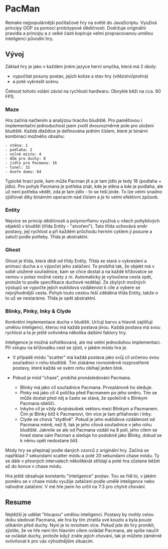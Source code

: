 # PacMan

Remake nejpopulárnější počítačové hry na světě do JavaScriptu. Využívá principy OOP za pomocí prototypové dědičnosti. Dodržuje originální pravidla a principy a z velké části kopíruje velmi propracovanou umělou inteligenci původní hry.

## Vývoj

Základ hry je jako v každém jiném jazyce herní smyčka, která má 2 úkoly: 

- vypočítat posuny postav, jejich kolize a stav hry (vítězství/prohra)
- a poté vykreslit scénu.

Četnost tohoto volání závisí na rychlosti hardwaru. Obvykle běží na cca. 60 FPS.

### Maze

Hra začíná načtením a analýzou hracího bludiště. Pro paměťovou i implementační jednoduchost jsem zvolil dvourozměrné pole pro uložení bludiště. Každá dlaždice je definována jedním číslem, které je binární kombinací možného obsahu: 

	- stěna: 1
	- podlaha: 2
	- volné místo: 4
	- dům pro duchy: 8
	- jídlo pro Pacmana: 16
	- tunel: 32
	- dveře domu: 64

Typické hrací pole, kam může Pacman jít a je tam jídlo je tedy 18 (podlaha + jídlo). Pro pohyb Pacmana je potřeba znát, kde je stěna a kde je podlaha, ale už není potřeba vědět, zda je tam jídlo - to se řeší jinde. To lze velmi snadno zjišťovat díky binárním operacím nad číslem a je to velmi efektivní způsob.

### Entity

Nejvíce se princip dědičnosti a polymorfismu využívá u všech pohyblivých objektů v bludišti (třída Entity - "stvoření"). Tato třída uchovává směr postavy, její rychlost a při každém průchodu herním cyklem jí posune a zatočí podle potřeby. Třída je abstraktní.

### Ghost

Ghost je třída, která dědí od třídy Entity. Třída se stará o vykreslení a animaci ducha a o výpočet jeho zatáčení. To probíhá tak, že objekt má v sobě uložené souřadnice, kam se chce dostat a na každé křižovatce se vemou v potaz možné cesty z ní. Automaticky je vyloučena cesta zpět, protože to podle specifikace duchové nedělají. Ze zbylých možných výstupů se vypočte jejich euklidova vzdálenost k cíle a vybere se nejvýhodnější cesta. Pohyb touto cestou řeší zděděná třída Entity, takže o to už se nestaráme. Třída je opět abstraktní.

### Blinky, Pinky, Inky & Clyde

Konkrétní implementace ducha v bludišti. Určují barvu a hlavně zajišťují umělou inteligenci, kterou má každá postava jinou. Každá postava má svou rychlost a ta je ještě ovlivněna několika dalšími faktory hry. 

Inteligence je možná sofistikovaná, ale má velmi jednoduhou implementaci. Při vstupu na křižovatku cest se zjistí, v jakém módu hra je. 

- V případě módu "scatter" má každá postava jako svůj cíl určenou svou souřadnici v rohu bludiště. Tím získáme rovnoměrně rozprostřené postavy, které každá ve svém rohu obíhají jeden blok.

- Pokud je mód "chase", probíhá pronásledování Pacmana.
	- Blinky má jako cíl souřadnice Pacmana. Prvoplánově ho sleduje. 
	- Pinky má jako cíl 4 políčka před Pacmanem po jeho směru. Tím se může dostat před něj a často se stává, že společně s Blinkym Pacmana obklíčí.
	- Inkyho cíl je vždy dvojnásobek vektoru mezi Blinkym a Pacmanem. Čím je Blinky blíž k Pacmanovi, tím více je tam přitahován i Inky. 
	- Clyde se chová "stydlivě". Pokud je jeho euklidova vzdálenost od Pacmana méně, než 8, tak je jeho cílová souřadnice v jeho rohu bludiště. Jakmile se ale od Pacmana vzdálí na 8 polí, jeho cílem se hned stane sám Pacman a sleduje ho podobně jako Blinky, dokud se k němu opět nedostane blíž.

Módy hry se přepínají podle daných vzorců z originální hry. Začíná se například 7 sekundami scatter módu a poté 20 sekundami chase módu. Ty se dále v přesných intervalech několikkrát střídají a poté hra zůstane běžet až do konce v chase módu.

Hra ještě obsahuje konstantu "inteligence" postav. Tou se řídí to, v jakém poměru se v chase módu využije zatáčení podle umělé inteligence nebo náhodné zatáčení. V mé hře jsem ho určil na 7:3 pro chytré chování.

## Resume

Nejtěžší je udělat "hloupou" umělou inteligenci. Postavy by mohly celou dobu sledovat Pacmana, ale hra by tím ztratila své kouzlo a byla pouze utíkáním před duchy. Nyní je to mnohem více. Pokud jste do hry pronikli, zjistíte, že ve hře není tím hlavním cílem ovládat Pacmana, ale spíše naučit se ovládat duchy, protože když znáte jejich chování, tak je můžete záměrně ovlivňovat k pro vás výhodnějším situacím.